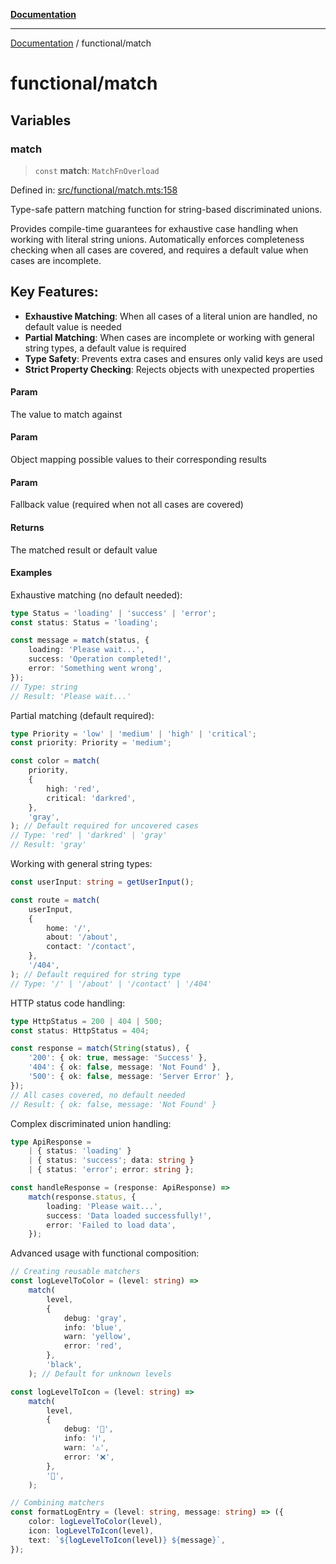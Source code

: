 [**Documentation**](../README.md)

---

[Documentation](../README.md) / functional/match

# functional/match

## Variables

### match

> `const` **match**: `MatchFnOverload`

Defined in: [src/functional/match.mts:158](https://github.com/noshiro-pf/ts-data-forge/blob/main/src/functional/match.mts#L158)

Type-safe pattern matching function for string-based discriminated unions.

Provides compile-time guarantees for exhaustive case handling when working with
literal string unions. Automatically enforces completeness checking when all
cases are covered, and requires a default value when cases are incomplete.

## Key Features:

- **Exhaustive Matching**: When all cases of a literal union are handled, no default value is needed
- **Partial Matching**: When cases are incomplete or working with general string types, a default value is required
- **Type Safety**: Prevents extra cases and ensures only valid keys are used
- **Strict Property Checking**: Rejects objects with unexpected properties

#### Param

The value to match against

#### Param

Object mapping possible values to their corresponding results

#### Param

Fallback value (required when not all cases are covered)

#### Returns

The matched result or default value

#### Examples

Exhaustive matching (no default needed):

```typescript
type Status = 'loading' | 'success' | 'error';
const status: Status = 'loading';

const message = match(status, {
    loading: 'Please wait...',
    success: 'Operation completed!',
    error: 'Something went wrong',
});
// Type: string
// Result: 'Please wait...'
```

Partial matching (default required):

```typescript
type Priority = 'low' | 'medium' | 'high' | 'critical';
const priority: Priority = 'medium';

const color = match(
    priority,
    {
        high: 'red',
        critical: 'darkred',
    },
    'gray',
); // Default required for uncovered cases
// Type: 'red' | 'darkred' | 'gray'
// Result: 'gray'
```

Working with general string types:

```typescript
const userInput: string = getUserInput();

const route = match(
    userInput,
    {
        home: '/',
        about: '/about',
        contact: '/contact',
    },
    '/404',
); // Default required for string type
// Type: '/' | '/about' | '/contact' | '/404'
```

HTTP status code handling:

```typescript
type HttpStatus = 200 | 404 | 500;
const status: HttpStatus = 404;

const response = match(String(status), {
    '200': { ok: true, message: 'Success' },
    '404': { ok: false, message: 'Not Found' },
    '500': { ok: false, message: 'Server Error' },
});
// All cases covered, no default needed
// Result: { ok: false, message: 'Not Found' }
```

Complex discriminated union handling:

```typescript
type ApiResponse =
    | { status: 'loading' }
    | { status: 'success'; data: string }
    | { status: 'error'; error: string };

const handleResponse = (response: ApiResponse) =>
    match(response.status, {
        loading: 'Please wait...',
        success: 'Data loaded successfully!',
        error: 'Failed to load data',
    });
```

Advanced usage with functional composition:

```typescript
// Creating reusable matchers
const logLevelToColor = (level: string) =>
    match(
        level,
        {
            debug: 'gray',
            info: 'blue',
            warn: 'yellow',
            error: 'red',
        },
        'black',
    ); // Default for unknown levels

const logLevelToIcon = (level: string) =>
    match(
        level,
        {
            debug: '🐛',
            info: 'ℹ️',
            warn: '⚠️',
            error: '❌',
        },
        '📝',
    );

// Combining matchers
const formatLogEntry = (level: string, message: string) => ({
    color: logLevelToColor(level),
    icon: logLevelToIcon(level),
    text: `${logLevelToIcon(level)} ${message}`,
});
```

